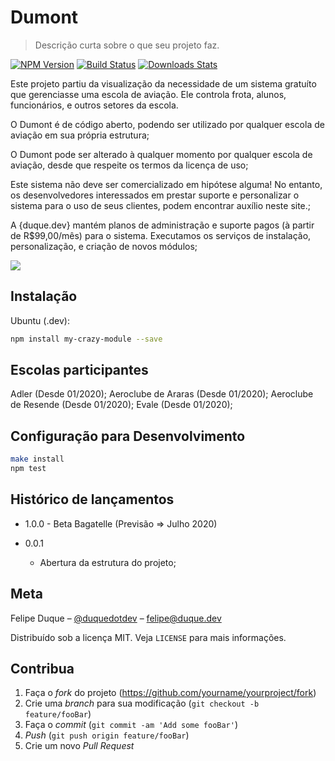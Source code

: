 # Dumont
> Descrição curta sobre o que seu projeto faz.

[![NPM Version][npm-image]][npm-url]
[![Build Status][travis-image]][travis-url]
[![Downloads Stats][npm-downloads]][npm-url]

Este projeto partiu da visualização da necessidade de um sistema gratuíto que gerenciasse uma escola de aviação. Ele controla frota, alunos, funcionários, e outros setores da escola.

O Dumont é de código aberto, podendo ser utilizado por qualquer escola de aviação em sua própria estrutura;

O Dumont pode ser alterado à qualquer momento por qualquer escola de aviação, desde que respeite os termos da licença de uso;

Este sistema não deve ser comercializado em hipótese alguma! No entanto, os desenvolvedores interessados em prestar suporte e personalizar o sistema para o uso de seus clientes, podem encontrar auxílio neste site.;

A {duque.dev} mantém planos de administração e suporte pagos (à partir de R$99,00/mês) para o sistema. Executamos os serviços de instalação, personalização, e criação de novos módulos;

![](../header.png)

## Instalação

Ubuntu (.dev):

```sh
npm install my-crazy-module --save
```

## Escolas participantes 

Adler (Desde 01/2020);
Aeroclube de Araras (Desde 01/2020);
Aeroclube de Resende (Desde 01/2020);
Evale (Desde 01/2020);

## Configuração para Desenvolvimento

```sh
make install
npm test
```

## Histórico de lançamentos

* 1.0.0 - Beta Bagatelle (Previsão => Julho 2020)

* 0.0.1
    * Abertura da estrutura do projeto;

## Meta

Felipe Duque – [@duquedotdev](https://twitter.com/duquedotdev) – felipe@duque.dev

Distribuído sob a licença MIT. Veja `LICENSE` para mais informações.

## Contribua

1. Faça o _fork_ do projeto (<https://github.com/yourname/yourproject/fork>)
2. Crie uma _branch_ para sua modificação (`git checkout -b feature/fooBar`)
3. Faça o _commit_ (`git commit -am 'Add some fooBar'`)
4. _Push_ (`git push origin feature/fooBar`)
5. Crie um novo _Pull Request_

[npm-image]: https://img.shields.io/npm/v/datadog-metrics.svg?style=flat-square
[npm-url]: https://npmjs.org/package/datadog-metrics
[npm-downloads]: https://img.shields.io/npm/dm/datadog-metrics.svg?style=flat-square
[travis-image]: https://img.shields.io/travis/dbader/node-datadog-metrics/master.svg?style=flat-square
[travis-url]: https://travis-ci.org/dbader/node-datadog-metrics
[wiki]: https://github.com/seunome/seuprojeto/wiki
